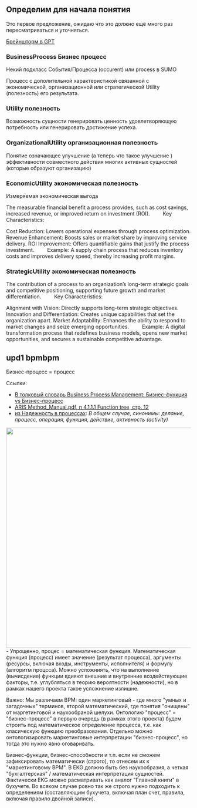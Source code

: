 ## Определим для начала понятия

Это первое предложение, ожидаю что это должно ещё много раз 
пересматриваться и уточняться.

[Брейншторм в GPT](https://chatgpt.com/share/67afd750-4098-8004-96b8-396059c26905)

### BusinessProcess Бизнес процесс

Некий подкласс События/Процесса (occurent) или process в SUMO

Процесс с дополительной характеристикой связанной с 
экономической, организационной или стратегической  Utility (полезность)
его результата.

### Utility полезность

Возможность сущности генерировать ценность 
удовлетворяющую потребность или генерировать достижение успеха.

###  OrganizationalUtility  организационная полезность 

Понятие означающее улучшение (а теперь что такое улучшение )
эффективности совместного действия многих активных сущностей
(которые образуют организацию)

###  EconomicUtility экономическая полезность

Измеряемая экономическая выгода

The measurable financial benefit a process provides, such as cost savings, increased revenue, or improved return on investment (ROI).
        Key Characteristics:

Cost Reduction: Lowers operational expenses through process optimization.
Revenue Enhancement: Boosts sales or market share by improving service delivery.
ROI Improvement: Offers quantifiable gains that justify the process investment.
        Example: A supply chain process that reduces inventory costs and improves delivery speed, thereby increasing profit margins.

###  StrategicUtility экономическая полезность

The contribution of a process to an organization’s long-term strategic goals and competitive positioning, supporting future growth and market differentiation.
        Key Characteristics:

Alignment with Vision: Directly supports long-term strategic objectives.
Innovation and Differentiation: Creates unique capabilities that set the organization apart.
Market Adaptability: Enhances the ability to respond to market changes and seize emerging opportunities.
        Example: A digital transformation process that redefines business models, opens new market opportunities, and secures a sustainable competitive advantage.

## upd1 bpmbpm
Бизнес-процесс = процесс

Ссылки:
- [В толковый словарь Business Process Management: Бизнес-функция vs Бизнес-процесс](https://habr.com/ru/users/itGuevara/articles/)
- [ARIS Method_Manual.pdf, п 4.1.1.1 Function tree, стр. 12](https://github.com/bpmbpm/doc/blob/main/BPM/ARIS/SCHEER/BASE/10-0sr6_Method_Manual.pdf)
- [из Надежность в процессах](https://habr.com/ru/articles/844992/):
_В общем случае, синонимы: делание, процесс, операция, функция, действие, активность (activity)_
<img src="https://habrastorage.org/r/w1560/getpro/habr/upload_files/551/150/be3/551150be35284815480f75811b2129f0.png" width="600" />
- Упрощенно, процес = математическая функция. Математическая функция (процесс) имеет значение (результат процесса), аргументы (ресурсы, включая входы, инструменты, исполнителя) и формулу (алгоритм процсса). Можно усложниять, что на выполнение (вычисдение) функции вдияют внешние и внутренние воздействующие факторы, т.е. углубляться в теорию вероятности (надежности), но в рамках нашего проекта такое усложнение излишне.   

Важно: Мы различаем BPM: один маркетинговый - где много "умных и загадочных" терминов, второй математический, где понятия "очищены" от маргетинговой и наукообраной шелухи. Онтологию "процесс" = "бизнес-процесс" в первую очередь (в рамках этого проекта) будем строить под математическое определение процесса, т.е. как класическую функцию преобразования. Отдельно можно онтологизировать маркетинговые интерпретации "бизнес-процесс", но тогда это нужно явно оговаривать. 

Бизнес-функции, бизнес-способности и т.п. если не сможем зафиксировать математически (строго), то отнесем их к "маркетинговому BPM". В EKG должно быть без наукообразия, а четкая "бухгалтерская" / математическая интерпретация сущностей. Фактически EKG можно расматривать как аналог "Главной книги" в бухучете. Во всяком случае ровно так же строго нужно подходить к определениям (составляющим бухучета, включая план счет, правила, включая правило двойной записи).  
